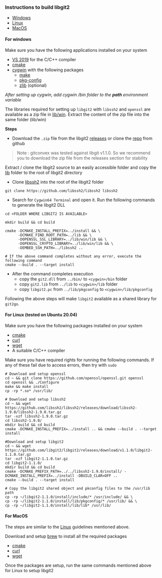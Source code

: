 ### Instructions to build libgit2

- [Windows](#for-windows)
- [Linux](#for-linux-tested-on-ubuntu-2004)
- [MacOS](#for-macos)

#### For windows

Make sure you have the following applications installed on your system

- [VS 2019](https://visualstudio.microsoft.com/vs/features/cplusplus/) for the C/C++ compiler
- [cmake](https://cmake.org/download/)
- [cygwin](https://www.cygwin.com/) with the following packages
    - [make](https://cygwin.com/packages/summary/make.html)
    - [pkg-config](https://cygwin.com/packages/summary/pkg-config.html)
    - [zlib](https://cygwin.com/packages/summary/zlib.html) (optional)

_After setting up cygwin, add cygwin /bin folder to the **path** environment variable_

The libraries required for setting up `libgit2` with `libssh2` and `openssl` are available as a zip file
in [lib/win](lib/win). Extract the content of the zip file into the same folder (lib/win)

**Steps**

- Download the `.zip` file from the libgit2 [releases](https://github.com/libgit2/libgit2/releases/tag/v1.1.0) or clone
  the [repo](https://github.com/libgit2/libgit2) from github

> Note : gitconvex was tested against libgit v1.1.0. So we recommend you to download the zip file from the releases section for stability

Extract / clone the libgit2 source to an easily accessible folder and copy the [lib](lib) folder to the root of libgit2
directory

- Clone [libssh2](https://github.com/libssh2/libssh2) into the root of the libgit2 folder

```shell
git clone https://github.com/libssh2/libssh2 libssh2
```

- Search for `Cygwin64 Terminal` and open it. Run the following commands to generate the libgit2 DLL

```shell
cd <FOLDER WHERE LIBGIT2 IS AVAILABLE>

mkdir build && cd build

cmake -DCMAKE_INSTALL_PREFIX=../install && \
      -DCMAKE_FIND_ROOT_PATH=../lib && \
      -DOPENSSL_SSL_LIBRARY=../lib/win/lib && \
      -DOPENSSL_CRYPTO_LIBRARY=../lib/win/lib && \
      -DEMBED_SSH_PATH=../libssh2 ..

# If the above command completes without any error, execute the following command      
cmake --build . --target install
```

- After the command completes execution
    - copy the `git2.dll` from `../bin/` to `<cygwin>/bin` folder
    - copy `git2.lib` from `../lib` to `<cygwin>/lib` folder
    - copy `libgit2.pc` from `../lib/pkgconfig` to `<cygwin>/lib/pkgconfig`

Following the above steps will make `libgit2` available as a shared library for `git2go`.

#### For Linux (tested on Ubuntu 20.04)

Make sure you have the following packages installed on your system

- [cmake](https://cmake.org/download/)
- [curl](https://curl.se/)
- [wget](https://www.gnu.org/software/wget/)
- A suitable C/C++ compiler

Make sure you have required rights for running the following commands. If any of these fail due to access errors, then
try with `sudo`

```shell
# Download and setup openssl
cd ~ && git clone https://github.com/openssl/openssl.git openssl
cd openssl && ./Configure 
make && make install 
cp -rp *.so* /usr/lib/

# Download and setup libssh2
cd ~ && wget https://github.com/libssh2/libssh2/releases/download/libssh2-1.9.0/libssh2-1.9.0.tar.gz
tar -xzf libssh2-1.9.0.tar.gz 
cd libssh2-1.9.0/ 
mkdir build && cd build
cmake -DCMAKE_INSTALL_PREFIX=../install .. && cmake --build . --target install

#Download and setup libgit2
cd ~ && wget https://github.com/libgit2/libgit2/releases/download/v1.1.0/libgit2-1.1.0.tar.gz
tar -xzf libgit2-1.1.0.tar.gz 
cd libgit2-1.1.0/
mkdir build && cd build 
cmake -DCMAKE_PREFIX_PATH=../../libssh2-1.9.0/install/ -DCMAKE_INSTALL_PREFIX=../install -DBUILD_CLAR=OFF .. 
cmake --build . --target install 

# Copy the libgit2 shared object and pkconfig files to the /usr/lib path
cp -rp ~/libgit2-1.1.0/install/include/* /usr/include/ && \
cp -rp ~/libgit2-1.1.0/install/lib/pkgconfig/* /usr/lib/ && \
cp -rp ~/libgit2-1.1.0/install/lib/lib* /usr/lib/
```

#### For MacOS

The steps are similar to the [Linux](#for-linux-tested-on-ubuntu-2004) guidelines mentioned above.

Download and setup [brew](https://brew.sh/) to install all the required packages

- [cmake](https://formulae.brew.sh/formula/cmake)
- [curl](https://formulae.brew.sh/formula/curl)
- [wget](https://formulae.brew.sh/formula/wget)

Once the packages are setup, run the same commands mentioned above for Linux to setup libgit2 